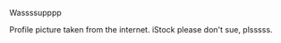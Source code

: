 Wassssupppp

Profile picture taken from the internet. iStock please don't sue, plsssss.
<!---
SmolTiger348/SmolTiger348 is a ✨ special ✨ repository because its `README.md` (this file) appears on your GitHub profile.
You can click the Preview link to take a look at your changes.
--->
